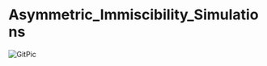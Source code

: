 # Asymmetric_Immiscibility_Simulations

![GitPic](https://github.com/SoftLivingMatter/Asymmetric_Immiscibility_Simulations/assets/68254269/44f975f7-9877-4d39-ad0b-7f6684b8d733)

